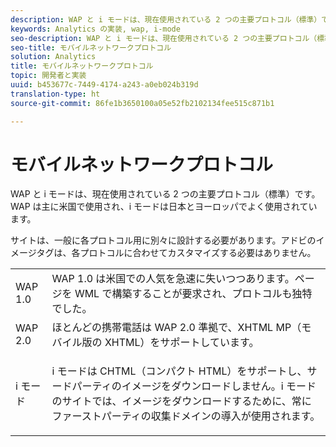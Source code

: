 ```yaml
---
description: WAP と i モードは、現在使用されている 2 つの主要プロトコル（標準）です。WAP は主に米国で使用され、i モードは日本とヨーロッパでよく使用されています。
keywords: Analytics の実装, wap, i-mode
seo-description: WAP と i モードは、現在使用されている 2 つの主要プロトコル（標準）です。WAP は主に米国で使用され、i モードは日本とヨーロッパでよく使用されています。
seo-title: モバイルネットワークプロトコル
solution: Analytics
title: モバイルネットワークプロトコル
topic: 開発者と実装
uuid: b453677c-7449-4174-a243-a0eb024b319d
translation-type: ht
source-git-commit: 86fe1b3650100a05e52fb2102134fee515c871b1

---
```



# モバイルネットワークプロトコル

WAP と i モードは、現在使用されている 2 つの主要プロトコル（標準）です。WAP は主に米国で使用され、i モードは日本とヨーロッパでよく使用されています。

サイトは、一般に各プロトコル用に別々に設計する必要があります。アドビのイメージタグは、各プロトコルに合わせてカスタマイズする必要はありません。

<table id="table_EBE71664615F48E28B05C767ABDA062B"> 
 <tbody> 
  <tr> 
   <td colname="col1"> WAP 1.0 </td> 
   <td colname="col2"> WAP 1.0 は米国での人気を急速に失いつつあります。ページを WML で構築することが要求され、プロトコルも独特でした。 </td> 
  </tr> 
  <tr> 
   <td colname="col1"> WAP 2.0 </td> 
   <td colname="col2"> ほとんどの携帯電話は WAP 2.0 準拠で、XHTML MP（モバイル版の XHTML）をサポートしています。 </td> 
  </tr> 
  <tr> 
   <td colname="col1"> i モード </td> 
   <td colname="col2"> <p> i モードは CHTML（コンパクト HTML）をサポートし、サードパーティのイメージをダウンロードしません。i モードのサイトでは、イメージをダウンロードするために、常にファーストパーティの収集ドメインの導入が使用されます。 </p> </td> 
  </tr> 
 </tbody> 
</table>

